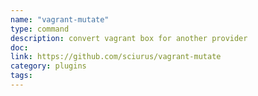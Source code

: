 ```yaml
---
name: "vagrant-mutate"
type: command
description: convert vagrant box for another provider
doc:
link: https://github.com/sciurus/vagrant-mutate
category: plugins
tags: 
---
```

